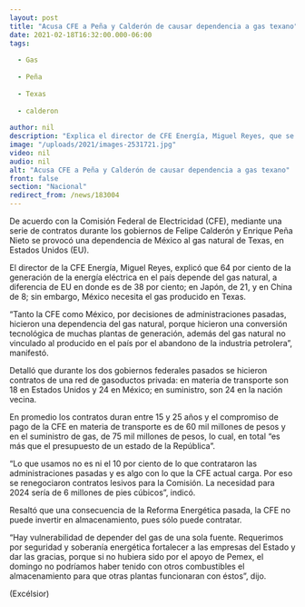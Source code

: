 ```yaml
---
layout: post
title: "Acusa CFE a Peña y Calderón de causar dependencia a gas texano"
date: 2021-02-18T16:32:00.000-06:00
tags:
  
  - Gas
  
  - Peña
  
  - Texas
  
  - calderon
  
author: nil
description: "Explica el director de CFE Energía, Miguel Reyes, que se firmaron contratos con una red de gasoductos privada; el 64% por de la generación de energía en México es por gas natural"
image: "/uploads/2021/images-2531721.jpg"
video: nil
audio: nil
alt: "Acusa CFE a Peña y Calderón de causar dependencia a gas texano"
front: false
section: "Nacional"
redirect_from: /news/183004
---
```


De acuerdo con la Comisión Federal de Electricidad (CFE), mediante una serie de contratos durante los gobiernos de Felipe Calderón y Enrique Peña Nieto se provocó una dependencia de México al gas natural de Texas, en Estados Unidos (EU).

El director de la CFE Energía, Miguel Reyes, explicó que 64 por ciento de la generación de la energía eléctrica en el país depende del gas natural, a diferencia de EU en donde es de 38 por ciento; en Japón, de 21, y en China de 8; sin embargo, México necesita el gas producido en Texas.

“Tanto la CFE como México, por decisiones de administraciones pasadas, hicieron una dependencia del gas natural, porque hicieron una conversión tecnológica de muchas plantas de generación, además del gas natural no vinculado al producido en el país por el abandono de la industria petrolera”, manifestó.

Detalló que durante los dos gobiernos federales pasados se hicieron contratos de una red de gasoductos privada: en materia de transporte son 18 en Estados Unidos y 24 en México; en suministro, son 24 en la nación vecina.

En promedio los contratos duran entre 15 y 25 años y el compromiso de pago de la CFE en materia de transporte es de 60 mil millones de pesos y en el suministro de gas, de 75 mil millones de pesos, lo cual, en total “es más que el presupuesto de un estado de la República”.

“Lo que usamos no es ni el 10 por ciento de lo que contrataron las administraciones pasadas y es algo con lo que la CFE actual carga. Por eso se renegociaron contratos lesivos para la Comisión. La necesidad para 2024 sería de 6 millones de pies cúbicos”, indicó.

Resaltó que una consecuencia de la Reforma Energética pasada, la CFE no puede invertir en almacenamiento, pues sólo puede contratar.

“Hay vulnerabilidad de depender del gas de una sola fuente. Requerimos por seguridad y soberanía energética fortalecer a las empresas del Estado y dar las gracias,  porque si no hubiera sido por el apoyo de Pemex, el domingo no podríamos haber tenido con otros combustibles el almacenamiento para que otras plantas funcionaran con éstos”, dijo.

(Excélsior)